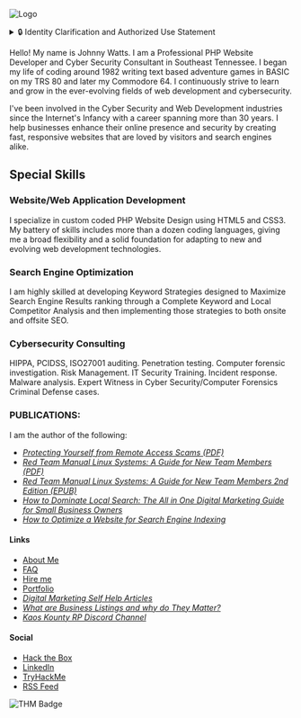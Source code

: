 ![Logo](https://kdgwebsolutions.com/assets/img/johnny-watts-web-developer-athens-tn-portfolio.png)

<details>
<summary>🔒 Identity Clarification and Authorized Use Statement</summary>

## Identity Clarification and Authorized Use Statement  
**Issued by: Johnny Watts (aka. "Kaotick Jay", "kaotickj", "DJ Kaotick Jay")**  
**Date: May 16, 2025**

I, KaotickJ, also known as Kaotick Jay in professional cybersecurity circles and DJ Kaotick Jay in music and artistic communities, am making this statement to clearly define the boundaries of my personal brand, online identity, and professional representation.
✅ Authorized Names / Handles

The following identifiers are official and used by me across various domains, including cybersecurity, digital publishing, red team engagements, musical forums, and professional networking:

    KaotickJ (preferred professional alias)
    
    Kaotick Jay (used for authorship and public engagements)
    
    DJ Kaotick Jay (used in music and creative arts communities)

These aliases may appear on content I have authored, music I have produced, social platforms I use, or professional accounts I maintain. All uses are within my full authorization.
❌ Unauthorized and Impersonated Variants

Any name or handle beginning with the string:

    "kaotic" (with a "c") rather than "kaotick" (with a "k")

is not me, does not represent my identity, and may constitute a case of unauthorized impersonation or misuse of my brand.

Examples include (but are not limited to):

    kaoticjay
    
    kaotic_j
    
    djkaoticjay

    Any similar spelling variation attempting to resemble KaotickJ or DJ Kaotick Jay

If you encounter such names misrepresenting themselves as me, I ask that you report them immediately to the platform in question. Impersonation of a cybersecurity professional or DJ with a recognized digital and authorial footprint can have legal ramifications, especially if misleading, defamatory, or abusive behavior is involved.
📢 Public & Legal Use

This statement may be used:

    As a reference in verifying my online or professional identity
    
    To dispute false claims or impersonation
    
    In DMCA takedown notices, platform reports, and cease-and-desist demands
    
    To clarify brand ownership and authorship in content attribution disputes

For verification or inquiries regarding the authenticity of any account or publication bearing my name, I can be contacted through verified channels upon request.
Signed,

Johnnys Watts, aka, "Kaotick Jay", "kaotickj", "DJ Kaotick Jay"
Cybersecurity Professional | Red Team Expert | Author | DJ Kaotick Jay

</details>

Hello! My name is Johnny Watts. I am a Professional PHP Website Developer and Cyber Security Consultant in Southeast Tennessee. I began my life of coding around 1982 writing text based adventure games in BASIC on my TRS 80 and later my Commodore 64. I continuously strive to learn and grow in the ever-evolving fields of web development and cybersecurity.    

I've been involved in the Cyber Security and Web Development industries since the Internet's Infancy with a career spanning more than 30 years. I help businesses enhance their online presence and security by creating fast, responsive websites that are loved by visitors and search engines alike.

Special Skills
--------------

### **Website/Web Application Development**

I specialize in custom coded PHP Website Design using HTML5 and CSS3. My battery of skills includes more than a dozen coding languages, giving me a broad flexibility and a solid foundation for adapting to new and evolving web development technologies.  

### **Search Engine Optimization**

I am highly skilled at developing Keyword Strategies designed to Maximize Search Engine Results ranking through a Complete Keyword and Local Competitor Analysis and then implementing those strategies to both onsite and offsite SEO. 
### **Cybersecurity Consulting**

HIPPA, PCIDSS, ISO27001 auditing. Penetration testing. Computer forensic investigation. Risk Management. IT Security Training. Incident response. Malware analysis. Expert Witness in Cyber Security/Computer Forensics Criminal Defense cases.  

### **PUBLICATIONS**: ###
I am the author of the following:
*   [_Protecting Yourself from Remote Access Scams (PDF)_](https://kdgwebsolutions.com/Protecting-Yourself-from-Remote-Access-Scams.pdf) 
*   [_Red Team Manual Linux Systems: A Guide for New Team Members (PDF)_](https://kdgwebsolutions.com/Red-Team-Manual-Linux-Systems-A-Guide-for-New-Team-Members.pdf)
*   [_Red Team Manual Linux Systems: A Guide for New Team Members 2nd Edition (EPUB)_](https://kdgwebsolutions.com/Red-Team-Manual-Linux-Systems-A-Guide-for-New-Team-Members2nd-ed.epub)
*   [_How to Dominate Local Search: The All in One Digital Marketing Guide for Small Business Owners_](https://kdgwebsolutions.com/How-to-Dominate-Local-Search.pdf)
*   [_How to Optimize a Website for Search Engine Indexing_](https://kdgwebsolutions.com/how-to-optimize-a-website-for-search-engine-indexing.pdf)

#### **Links** ####
*   [About Me](https://kdgwebsolutions.com/about-me)
*   [FAQ](https://kdgwebsolutions.com/frequently-asked-questions)
*   [Hire me](https://kdgwebsolutions.com/hire-a-professional-web-designer-athens-tn)
*   [Portfolio](https://kdgwebsolutions.com/portfolio)
*   [_Digital Marketing Self Help Articles_](https://kdgwebsolutions.com/digital-marketing-self-help-articles)
*   [_What are Business Listings and why do They Matter?_](https://kdgwebsolutions.com/what-are-business-listings-and-why-do-they-matter)
*   [_Kaos Kounty RP Discord Channel_](https://discord.gg/sRraDxN5)
#### **Social** ####
*   [Hack the Box](https://app.hackthebox.com/profile/476578)
*   [LinkedIn](https://www.linkedin.com/in/johnny-watts-695751125/)
*   [TryHackMe](https://tryhackme.com/p/kaotickj)
*   [RSS Feed](https://kdgwebsolutions.com/feed.xml)

![THM Badge](https://tryhackme-badges.s3.amazonaws.com/kaotickj.png)

